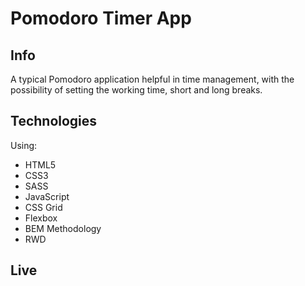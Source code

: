 
# Pomodoro Timer App 

## Info 

A typical Pomodoro application helpful in time management, with the possibility of setting the working time, short and long breaks. 

## Technologies

Using:

* HTML5
* CSS3
* SASS
* JavaScript
* CSS Grid
* Flexbox
* BEM Methodology
* RWD

## Live 

